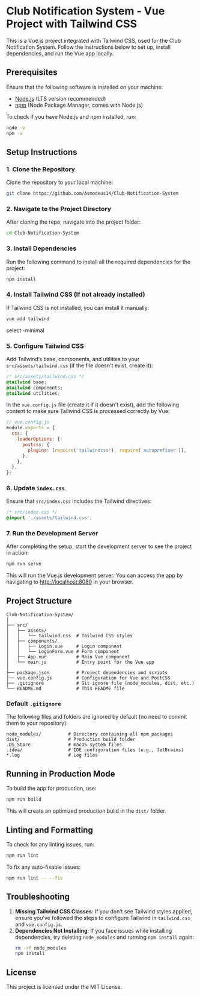 
# Club Notification System - Vue Project with Tailwind CSS

This is a Vue.js project integrated with Tailwind CSS, used for the Club Notification System. Follow the instructions below to set up, install dependencies, and run the Vue app locally.

## Prerequisites

Ensure that the following software is installed on your machine:

- [Node.js](https://nodejs.org/) (LTS version recommended)
- [npm](https://www.npmjs.com/) (Node Package Manager, comes with Node.js)

To check if you have Node.js and npm installed, run:

```bash
node -v
npm -v
```

## Setup Instructions

### 1. Clone the Repository

Clone the repository to your local machine:

```bash
git clone https://github.com/Asmodeus14/Club-Notification-System
```

### 2. Navigate to the Project Directory

After cloning the repo, navigate into the project folder:

```bash
cd Club-Notification-System
```

### 3. Install Dependencies

Run the following command to install all the required dependencies for the project:

```bash
npm install
```

### 4. Install Tailwind CSS (If not already installed)

If Tailwind CSS is not installed, you can install it manually:

```bash
vue add tailwind
```

select -minimal

### 5. Configure Tailwind CSS

Add Tailwind’s base, components, and utilities to your `src/assets/tailwind.css` (if the file doesn't exist, create it):

```css
/* src/assets/tailwind.css */
@tailwind base;
@tailwind components;
@tailwind utilities;
```

In the `vue.config.js` file (create it if it doesn't exist), add the following content to make sure Tailwind CSS is processed correctly by Vue:

```javascript
// vue.config.js
module.exports = {
  css: {
    loaderOptions: {
      postcss: {
        plugins: [require('tailwindcss'), require('autoprefixer')],
      },
    },
  },
};
```

### 6. Update `index.css`

Ensure that `src/index.css` includes the Tailwind directives:

```css
/* src/index.css */
@import './assets/tailwind.css';
```

### 7. Run the Development Server

After completing the setup, start the development server to see the project in action:

```bash
npm run serve
```

This will run the Vue.js development server. You can access the app by navigating to [http://localhost:8080](http://localhost:8080) in your browser.

## Project Structure

```
Club-Notification-System/
│
├── src/
│   ├── assets/
│   │   └── tailwind.css  # Tailwind CSS styles
│   ├── components/
│   │   ├── Login.vue     # Login component
│   │   └── LoginForm.vue # Form component
│   ├── App.vue           # Main Vue component
│   └── main.js           # Entry point for the Vue app
│
├── package.json          # Project dependencies and scripts
├── vue.config.js         # Configuration for Vue and PostCSS
├── .gitignore            # Git ignore file (node_modules, dist, etc.)
└── README.md             # This README file
```

### Default `.gitignore` 

The following files and folders are ignored by default (no need to commit them to your repository):

```
node_modules/          # Directory containing all npm packages
dist/                  # Production build folder
.DS_Store              # macOS system files
.idea/                 # IDE configuration files (e.g., JetBrains)
*.log                  # Log files
```

## Running in Production Mode

To build the app for production, use:

```bash
npm run build
```

This will create an optimized production build in the `dist/` folder.

## Linting and Formatting

To check for any linting issues, run:

```bash
npm run lint
```

To fix any auto-fixable issues:

```bash
npm run lint -- --fix
```

## Troubleshooting

1. **Missing Tailwind CSS Classes**: If you don’t see Tailwind styles applied, ensure you've followed the steps to configure Tailwind in `tailwind.css` and `vue.config.js`.
2. **Dependencies Not Installing**: If you face issues while installing dependencies, try deleting `node_modules` and running `npm install` again:
   ```bash
   rm -rf node_modules
   npm install
   ```

## License

This project is licensed under the MIT License.
